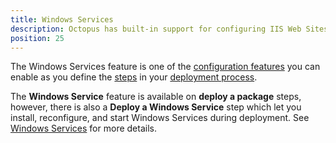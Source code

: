 ```yaml
---
title: Windows Services
description: Octopus has built-in support for configuring IIS Web Sites, Applications and Virtual Directories.
position: 25
---
```

The Windows Services feature is one of the [configuration features](/docs/projects/steps/configuration-features/index.md) you can enable as you define the [steps](/docs/projects/steps/index.md) in your [deployment process](/docs/projects/deployment-process/index.md).

The **Windows Service** feature is available on **deploy a package** steps, however, there is also a **Deploy a Windows Service** step which let you install, reconfigure, and start Windows Services during deployment. See [Windows Services](/docs/deployments/windows/windows-services.md) for more details.

